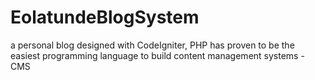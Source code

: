 # EolatundeBlogSystem
a personal blog designed with CodeIgniter, PHP has proven to be the easiest programming language to build content management systems - CMS
